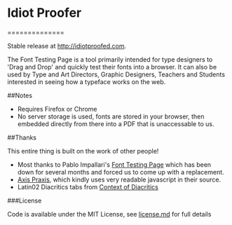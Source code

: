 # Idiot Proofer
==============

Stable release at http://idiotproofed.com.

The Font Testing Page is a tool primarily intended for type designers to 'Drag and Drop' and quickly test their fonts into a browser. It can also be used by Type and Art Directors, Graphic Designers, Teachers and Students interested in seeing how a typeface works on the web.

##Notes

* Requires Firefox or Chrome
* No server storage is used, fonts are stored in your browser, then embedded directly from there into a PDF that is unaccessable to us.

##Thanks

This entire thing is built on the work of other people!

* Most thanks to Pablo Impallari's [Font Testing Page](https://github.com/impallari/Font-Testing-Page/) which has been down for several months and forced us to come up with a replacement. 
* [Axis Praxis](http://axis-praxis.org), which kindly uses very readable javascript in their source.
* Latin02 Diacritics tabs from [Context of Diacritics](http://urtd.net/projects/cod)

###License

Code is available under the MIT License, see [license.md](license.md) for full details


